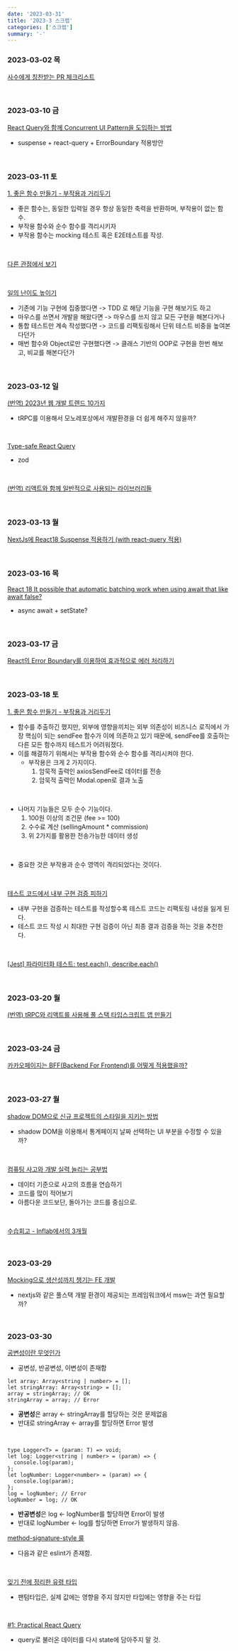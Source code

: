 ```yaml
---
date: '2023-03-31'
title: '2023-3 스크랩'
categories: ['스크랩']
summary: '-'
---
```


### 2023-03-02 목

[사수에게 칭찬받는 PR 체크리스트](https://velog.io/@hyounglee/checklist-codereview)

<br>

### 2023-03-10 금

[React Query와 함께 Concurrent UI Pattern을 도입하는 방법](https://tech.kakaopay.com/post/react-query-2/)

- suspense + react-query + ErrorBoundary 적용방안

<br>

### 2023-03-11 토

[1. 좋은 함수 만들기 - 부작용과 거리두기](https://jojoldu.tistory.com/697)

- 좋은 함수는, 동일한 입력일 경우 항상 동일한 축력을 반환하며, 부작용이 없는 함수.
- 부작용 함수와 순수 함수를 격리시키자
- 부작용 함수는 mocking 테스트 혹은 E2E테스트를 작성.

<br>

[다른 관점에서 보기](https://jojoldu.tistory.com/702)

<br>

[일의 난이도 높이기](https://jojoldu.tistory.com/701)

- 기존에 기능 구현에 집중했다면 -> TDD 로 해당 기능을 구현 해보기도 하고
- 마우스를 쓰면서 개발을 해왔다면 -> 마우스를 쓰지 않고 모든 구현을 해본다거나
- 통합 테스트만 계속 작성했다면 -> 코드를 리팩토링해서 단위 테스트 비중을 높여본다던가
- 매번 함수와 Object로만 구현했다면 -> 클래스 기반의 OOP로 구현을 한번 해보고, 비교를 해본다던가

<br>

### 2023-03-12 일

[(번역) 2023년 웹 개발 트렌드 10가지](https://ykss.netlify.app/translation/10_web_development_trends_in_2023/)

- tRPC를 이용해서 모노레포상에서 개발환경을 더 쉽게 해주지 않을까?

<br>

[Type-safe React Query](https://tkdodo.eu/blog/type-safe-react-query)

- zod

<br>

[(번역) 리액트와 함께 일반적으로 사용되는 라이브러리들](https://velog.io/@sehyunny/libraries-that-are-commonly-used-with-react)

<br>

### 2023-03-13 월

[NextJs에 React18 Suspense 적용하기 (with react-query 적용)](https://velog.io/@suyeon9456/NextJs%EC%97%90-React18-Suspense-%EC%A0%81%EC%9A%A9%ED%95%98%EA%B8%B0-with-react-query-%EC%A0%81%EC%9A%A9)

<br>

### 2023-03-16 목

[React 18 It possible that automatic batching work when using await that like await false?](https://github.com/facebook/react/issues/22811)

- async await + setState?

<br>

### 2023-03-17 금

[React의 Error Boundary를 이용하여 효과적으로 에러 처리하기](https://fe-developers.kakaoent.com/2022/221110-error-boundary/)

<br>

### 2023-03-18 토

[1. 좋은 함수 만들기 - 부작용과 거리두기](https://jojoldu.tistory.com/697)

- 함수를 추출하긴 했지만, 외부에 영향을끼치는 외부 의존성이 비즈니스 로직에서 가장 핵심이 되는 sendFee 함수가 이에 의존하고 있기 때문에, sendFee를 호출하는 다른 모든 함수까지 테스트가 어려워졌다.
- 이를 해결하기 위해서는 부작용 함수와 순수 함수를 격리시켜야 한다.
  - 부작용은 크게 2 가지이다.
    1. 암묵적 출력인 axiosSendFee로 데이터를 전송
    2. 암묵적 출력인 Modal.open로 결과 노출

<br>

- 나머지 기능들은 모두 순수 기능이다.
  1. 100원 이상의 조건문 (fee >= 100)
  2. 수수료 계산 (sellingAmount \* commission)
  3. 위 2가지를 활용한 전송가능한 데이터 생성

<br>

- 중요한 것은 부작용과 순수 영역이 격리되었다는 것이다.

<br>

[테스트 코드에서 내부 구현 검증 피하기](https://jojoldu.tistory.com/614)

- 내부 구현을 검증하는 테스트를 작성할수록 테스트 코드는 리팩토링 내성을 잃게 된다.
- 테스트 코드 작성 시 최대한 구현 검증이 아닌 최종 결과 검증을 하는 것을 추천한다.

<br>

[[Jest] 파라미터화 테스트: test.each(), describe.each()](https://www.daleseo.com/jest-each/)

<br>

### 2023-03-20 월

[(번역) tRPC와 리액트를 사용해 풀 스택 타입스크립트 앱 만들기](https://velog.io/@superlipbalm/full-stack-typescript-with-trpc-and-react)

<br>

### 2023-03-24 금

[카카오페이지는 BFF(Backend For Frontend)를 어떻게 적용했을까?](https://fe-developers.kakaoent.com/2022/220310-kakaopage-bff/)

<br>

### 2023-03-27 월

[shadow DOM으로 신규 프로젝트의 스타일을 지키는 방법](https://tech.inflab.com/202208-shadow-root/)

- shadow DOM을 이용해서 통계페이지 날짜 선택하는 UI 부분을 수정할 수 있을까?

<br>

[컴퓨팅 사고와 개발 실력 늘리는 공부법](https://velog.io/@teo/computational-thinking)

- 데이터 기준으로 사고의 흐름을 연습하기
- 코드를 많이 적어보기
- 아름다운 코드보단, 돌아가는 코드를 중심으로.

<br>

[수습회고 - Inflab에서의 3개월](https://wiki.lucashan.space/post-mortem/3-months-in-inflab/)

<br>

### 2023-03-29

[Mocking으로 생산성까지 챙기는 FE 개발](https://tech.kakao.com/2021/09/29/mocking-fe/)

- nextjs와 같은 풀스택 개발 환경이 제공되는 프레임워크에서 msw는 과연 필요할까?

<br>

### 2023-03-30

[공변성이란 무엇인가](https://seob.dev/posts/%EA%B3%B5%EB%B3%80%EC%84%B1%EC%9D%B4%EB%9E%80-%EB%AC%B4%EC%97%87%EC%9D%B8%EA%B0%80/)

- 공변성, 반공변성, 이변성이 존재함

```TS
let array: Array<string | number> = [];
let stringArray: Array<string> = [];
array = stringArray; // OK
stringArray = array; // Error
```

- **공변성**은 array ← stringArray를 할당하는 것은 문제없음
- 반대로 stringArray ← array를 할당하면 Error 발생

<br>

```TS
type Logger<T> = (param: T) => void;
let log: Logger<string | number> = (param) => {
  console.log(param);
};
let logNumber: Logger<number> = (param) => {
  console.log(param);
};
log = logNumber; // Error
logNumber = log; // OK
```

- **반공변성**은 log ← logNumber를 할당하면 Error이 발생
- 반대로 logNumber ← log를 할당하면 Error가 발생하지 않음.

[ method-signature-style 룰](https://github.com/typescript-eslint/typescript-eslint/blob/main/packages/eslint-plugin/docs/rules/method-signature-style.md)

- 다음과 같은 eslint가 존재함.

<br>

[잊기 전에 정리한 유령 타입](https://wiki.lucashan.space/programming/phantom-type/)

- 팬텀타입은, 실제 값에는 영향을 주지 않지만 타입에는 영향을 주는 타입

<br>

[#1: Practical React Query](https://tkdodo.eu/blog/practical-react-query)

- query로 불러온 데이터를 다시 state에 담아주지 말 것.
